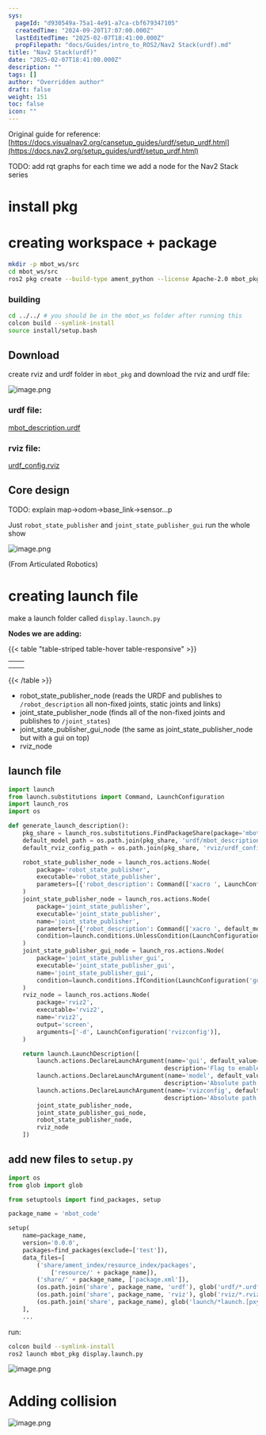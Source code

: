 ```yaml
---
sys:
  pageId: "d930549a-75a1-4e91-a7ca-cbf679347105"
  createdTime: "2024-09-20T17:07:00.000Z"
  lastEditedTime: "2025-02-07T18:41:00.000Z"
  propFilepath: "docs/Guides/intro_to_ROS2/Nav2 Stack(urdf).md"
title: "Nav2 Stack(urdf)"
date: "2025-02-07T18:41:00.000Z"
description: ""
tags: []
author: "Overridden author"
draft: false
weight: 151
toc: false
icon: ""
---
```


Original guide for reference: [https://docs.visualnav2.org/cansetup_guides/urdf/setup_urdf.html](https://docs.nav2.org/setup_guides/urdf/setup_urdf.html)

TODO: add rqt graphs for each time we add a node for the Nav2 Stack series

# install pkg

# creating workspace + package

```bash
mkdir -p mbot_ws/src
cd mbot_ws/src
ros2 pkg create --build-type ament_python --license Apache-2.0 mbot_pkg 
```

### building 

```bash
cd ../../ # you should be in the mbot_ws folder after running this
colcon build --symlink-install  
source install/setup.bash
```

## Download

create rviz and urdf folder in `mbot_pkg` and download the rviz and urdf file:

![image.png](https://prod-files-secure.s3.us-west-2.amazonaws.com/d518164a-d88e-44d1-a4ee-3adb3bd8bce0/60e8d4f3-bb68-4928-b682-3519bd67f0c9/image.png?X-Amz-Algorithm=AWS4-HMAC-SHA256&X-Amz-Content-Sha256=UNSIGNED-PAYLOAD&X-Amz-Credential=ASIAZI2LB4667BSP7A3J%2F20250714%2Fus-west-2%2Fs3%2Faws4_request&X-Amz-Date=20250714T004754Z&X-Amz-Expires=3600&X-Amz-Security-Token=IQoJb3JpZ2luX2VjEAkaCXVzLXdlc3QtMiJGMEQCIAw%2F1TfeufjyTnIL8FO%2FHy9lsLGt%2F6T4o9X4MGkvM4StAiANDva1gRcowfwIEoibVA5qy1LjARA3PYDFUihClt5apCr%2FAwgiEAAaDDYzNzQyMzE4MzgwNSIMFZTff7%2FsH%2FUScDHdKtwDSOh%2Bm%2FlXrMmjkLxr9mk09RZe%2BYkMCVRZbLLalCGISANXTEqQtcpgxpYaVj9XyKWRcs4WgQp0x5omkkbyyWlxcCt9cYJK87NY47Ft3oZAr1yVWLh4wHxPp4vHhE44X2E6JT11Wo1Iig%2FEA3L5yd5QSZk%2BOzZ6Jzb3tDYqz7XPyo5goQ23bmma1IA1Wml0JOscni0IyQn%2BKa%2B4xueAzNsHcW4hmH16YQ%2BDQTjxT7ck%2BM2dmelgO2AB6ewedYrzN%2BACGIXqNkcR0AMu9ZTSdoBOe7iIaz8s8psiBymmenn7HPyG5OKnwN7YV8r74dykoUG6RfEqU4Mh8zfjzhvge0Zb%2Bj6I6tchv07EIgqjMCkFa6ezCV4lomK6BfoEIVcqAQAg4wkW%2FF2sfogLtaATe68ew%2F96lKw0wFq6BGD17VCdbrdoN9YXGzeYMhQvK2ph8lnf1omx383niVENOB4VwD%2F8QktD4cv05Q7%2Fea3hpNOnuh07yfFbom8B6PAqzTimFPcV1deSyaVVGeYlL4SI0M3U%2FJY%2BDvZlCIyAUSUyq%2FI0KzHqyB03CRyZQnvvT9Q52WPUqP5%2BKnSqHz3Ub4TeZ%2Fq%2FenfqpCk2F1wPqhak6Fg8ey4xKMnrJsuxeDowlk8wm6PRwwY6pgGHOsDskDA2ST%2BpTGRG9SUYkXIFb4a7UvQ6KorN5Sl8txqn47%2FlYQK5Ap%2B9TwOKaDJZrdfIUsasikiNy1BQy%2FzWnLeOLqjgehqUJ8tC5acfQYW0TK50BHskWCapt688Lw%2BNbrlLMq7qL%2B8vJ6ENcLF0JVyeYmmUfM41mm4AMVCtU9jIMaqoTHqBC%2B%2BzS0yRDVbVMMtPXXzxk%2BXsdlTb%2BJBr9FuNU1q5&X-Amz-Signature=c33fd853d1c42bbe61f8377807f9d2e0506904d3fab175234548aabc3fea2588&X-Amz-SignedHeaders=host&x-amz-checksum-mode=ENABLED&x-id=GetObject)

### urdf file:

[mbot_description.urdf](https://prod-files-secure.s3.us-west-2.amazonaws.com/d518164a-d88e-44d1-a4ee-3adb3bd8bce0/3b2e2a2a-0671-42c6-9a27-600d8e1f6385/mbot_description.urdf?X-Amz-Algorithm=AWS4-HMAC-SHA256&X-Amz-Content-Sha256=UNSIGNED-PAYLOAD&X-Amz-Credential=ASIAZI2LB4667BSP7A3J%2F20250714%2Fus-west-2%2Fs3%2Faws4_request&X-Amz-Date=20250714T004754Z&X-Amz-Expires=3600&X-Amz-Security-Token=IQoJb3JpZ2luX2VjEAkaCXVzLXdlc3QtMiJGMEQCIAw%2F1TfeufjyTnIL8FO%2FHy9lsLGt%2F6T4o9X4MGkvM4StAiANDva1gRcowfwIEoibVA5qy1LjARA3PYDFUihClt5apCr%2FAwgiEAAaDDYzNzQyMzE4MzgwNSIMFZTff7%2FsH%2FUScDHdKtwDSOh%2Bm%2FlXrMmjkLxr9mk09RZe%2BYkMCVRZbLLalCGISANXTEqQtcpgxpYaVj9XyKWRcs4WgQp0x5omkkbyyWlxcCt9cYJK87NY47Ft3oZAr1yVWLh4wHxPp4vHhE44X2E6JT11Wo1Iig%2FEA3L5yd5QSZk%2BOzZ6Jzb3tDYqz7XPyo5goQ23bmma1IA1Wml0JOscni0IyQn%2BKa%2B4xueAzNsHcW4hmH16YQ%2BDQTjxT7ck%2BM2dmelgO2AB6ewedYrzN%2BACGIXqNkcR0AMu9ZTSdoBOe7iIaz8s8psiBymmenn7HPyG5OKnwN7YV8r74dykoUG6RfEqU4Mh8zfjzhvge0Zb%2Bj6I6tchv07EIgqjMCkFa6ezCV4lomK6BfoEIVcqAQAg4wkW%2FF2sfogLtaATe68ew%2F96lKw0wFq6BGD17VCdbrdoN9YXGzeYMhQvK2ph8lnf1omx383niVENOB4VwD%2F8QktD4cv05Q7%2Fea3hpNOnuh07yfFbom8B6PAqzTimFPcV1deSyaVVGeYlL4SI0M3U%2FJY%2BDvZlCIyAUSUyq%2FI0KzHqyB03CRyZQnvvT9Q52WPUqP5%2BKnSqHz3Ub4TeZ%2Fq%2FenfqpCk2F1wPqhak6Fg8ey4xKMnrJsuxeDowlk8wm6PRwwY6pgGHOsDskDA2ST%2BpTGRG9SUYkXIFb4a7UvQ6KorN5Sl8txqn47%2FlYQK5Ap%2B9TwOKaDJZrdfIUsasikiNy1BQy%2FzWnLeOLqjgehqUJ8tC5acfQYW0TK50BHskWCapt688Lw%2BNbrlLMq7qL%2B8vJ6ENcLF0JVyeYmmUfM41mm4AMVCtU9jIMaqoTHqBC%2B%2BzS0yRDVbVMMtPXXzxk%2BXsdlTb%2BJBr9FuNU1q5&X-Amz-Signature=f366e48d6a5840096b52f23352dbd77d881c31afa770848af8ebdfdd3e22ea10&X-Amz-SignedHeaders=host&x-amz-checksum-mode=ENABLED&x-id=GetObject)

### rviz file:

[urdf_config.rviz](https://prod-files-secure.s3.us-west-2.amazonaws.com/d518164a-d88e-44d1-a4ee-3adb3bd8bce0/883b4535-a297-4d3c-87a4-6a90962c0695/urdf_config.rviz?X-Amz-Algorithm=AWS4-HMAC-SHA256&X-Amz-Content-Sha256=UNSIGNED-PAYLOAD&X-Amz-Credential=ASIAZI2LB4667BSP7A3J%2F20250714%2Fus-west-2%2Fs3%2Faws4_request&X-Amz-Date=20250714T004754Z&X-Amz-Expires=3600&X-Amz-Security-Token=IQoJb3JpZ2luX2VjEAkaCXVzLXdlc3QtMiJGMEQCIAw%2F1TfeufjyTnIL8FO%2FHy9lsLGt%2F6T4o9X4MGkvM4StAiANDva1gRcowfwIEoibVA5qy1LjARA3PYDFUihClt5apCr%2FAwgiEAAaDDYzNzQyMzE4MzgwNSIMFZTff7%2FsH%2FUScDHdKtwDSOh%2Bm%2FlXrMmjkLxr9mk09RZe%2BYkMCVRZbLLalCGISANXTEqQtcpgxpYaVj9XyKWRcs4WgQp0x5omkkbyyWlxcCt9cYJK87NY47Ft3oZAr1yVWLh4wHxPp4vHhE44X2E6JT11Wo1Iig%2FEA3L5yd5QSZk%2BOzZ6Jzb3tDYqz7XPyo5goQ23bmma1IA1Wml0JOscni0IyQn%2BKa%2B4xueAzNsHcW4hmH16YQ%2BDQTjxT7ck%2BM2dmelgO2AB6ewedYrzN%2BACGIXqNkcR0AMu9ZTSdoBOe7iIaz8s8psiBymmenn7HPyG5OKnwN7YV8r74dykoUG6RfEqU4Mh8zfjzhvge0Zb%2Bj6I6tchv07EIgqjMCkFa6ezCV4lomK6BfoEIVcqAQAg4wkW%2FF2sfogLtaATe68ew%2F96lKw0wFq6BGD17VCdbrdoN9YXGzeYMhQvK2ph8lnf1omx383niVENOB4VwD%2F8QktD4cv05Q7%2Fea3hpNOnuh07yfFbom8B6PAqzTimFPcV1deSyaVVGeYlL4SI0M3U%2FJY%2BDvZlCIyAUSUyq%2FI0KzHqyB03CRyZQnvvT9Q52WPUqP5%2BKnSqHz3Ub4TeZ%2Fq%2FenfqpCk2F1wPqhak6Fg8ey4xKMnrJsuxeDowlk8wm6PRwwY6pgGHOsDskDA2ST%2BpTGRG9SUYkXIFb4a7UvQ6KorN5Sl8txqn47%2FlYQK5Ap%2B9TwOKaDJZrdfIUsasikiNy1BQy%2FzWnLeOLqjgehqUJ8tC5acfQYW0TK50BHskWCapt688Lw%2BNbrlLMq7qL%2B8vJ6ENcLF0JVyeYmmUfM41mm4AMVCtU9jIMaqoTHqBC%2B%2BzS0yRDVbVMMtPXXzxk%2BXsdlTb%2BJBr9FuNU1q5&X-Amz-Signature=0792f764e5f879a6ecb81410cff624c1e1fb6023a3f99e068c995c1eec3920f4&X-Amz-SignedHeaders=host&x-amz-checksum-mode=ENABLED&x-id=GetObject)

## Core design

TODO: explain map→odom→base_link→sensor…p

Just `robot_state_publisher` and `joint_state_publisher_gui` run the whole show

![image.png](https://prod-files-secure.s3.us-west-2.amazonaws.com/d518164a-d88e-44d1-a4ee-3adb3bd8bce0/64f4a3b8-f3c0-4033-b559-14312f915650/image.png?X-Amz-Algorithm=AWS4-HMAC-SHA256&X-Amz-Content-Sha256=UNSIGNED-PAYLOAD&X-Amz-Credential=ASIAZI2LB4667BSP7A3J%2F20250714%2Fus-west-2%2Fs3%2Faws4_request&X-Amz-Date=20250714T004754Z&X-Amz-Expires=3600&X-Amz-Security-Token=IQoJb3JpZ2luX2VjEAkaCXVzLXdlc3QtMiJGMEQCIAw%2F1TfeufjyTnIL8FO%2FHy9lsLGt%2F6T4o9X4MGkvM4StAiANDva1gRcowfwIEoibVA5qy1LjARA3PYDFUihClt5apCr%2FAwgiEAAaDDYzNzQyMzE4MzgwNSIMFZTff7%2FsH%2FUScDHdKtwDSOh%2Bm%2FlXrMmjkLxr9mk09RZe%2BYkMCVRZbLLalCGISANXTEqQtcpgxpYaVj9XyKWRcs4WgQp0x5omkkbyyWlxcCt9cYJK87NY47Ft3oZAr1yVWLh4wHxPp4vHhE44X2E6JT11Wo1Iig%2FEA3L5yd5QSZk%2BOzZ6Jzb3tDYqz7XPyo5goQ23bmma1IA1Wml0JOscni0IyQn%2BKa%2B4xueAzNsHcW4hmH16YQ%2BDQTjxT7ck%2BM2dmelgO2AB6ewedYrzN%2BACGIXqNkcR0AMu9ZTSdoBOe7iIaz8s8psiBymmenn7HPyG5OKnwN7YV8r74dykoUG6RfEqU4Mh8zfjzhvge0Zb%2Bj6I6tchv07EIgqjMCkFa6ezCV4lomK6BfoEIVcqAQAg4wkW%2FF2sfogLtaATe68ew%2F96lKw0wFq6BGD17VCdbrdoN9YXGzeYMhQvK2ph8lnf1omx383niVENOB4VwD%2F8QktD4cv05Q7%2Fea3hpNOnuh07yfFbom8B6PAqzTimFPcV1deSyaVVGeYlL4SI0M3U%2FJY%2BDvZlCIyAUSUyq%2FI0KzHqyB03CRyZQnvvT9Q52WPUqP5%2BKnSqHz3Ub4TeZ%2Fq%2FenfqpCk2F1wPqhak6Fg8ey4xKMnrJsuxeDowlk8wm6PRwwY6pgGHOsDskDA2ST%2BpTGRG9SUYkXIFb4a7UvQ6KorN5Sl8txqn47%2FlYQK5Ap%2B9TwOKaDJZrdfIUsasikiNy1BQy%2FzWnLeOLqjgehqUJ8tC5acfQYW0TK50BHskWCapt688Lw%2BNbrlLMq7qL%2B8vJ6ENcLF0JVyeYmmUfM41mm4AMVCtU9jIMaqoTHqBC%2B%2BzS0yRDVbVMMtPXXzxk%2BXsdlTb%2BJBr9FuNU1q5&X-Amz-Signature=b93a71d65198552fb182bc544af854fcb025b6a79688f0fdea3cf36275816e3a&X-Amz-SignedHeaders=host&x-amz-checksum-mode=ENABLED&x-id=GetObject)

(From Articulated Robotics)

# creating launch file

make a launch folder called `display.launch.py`

**Nodes we are adding:**

{{< table "table-striped table-hover table-responsive" >}}

|   |   |
| - | - |
|   |   |
|   |   |

{{< /table >}}

- robot_state_publisher_node (reads the URDF and publishes to `/robot_description` all non-fixed joints, static joints and links)
- joint_state_publisher_node (finds all of the non-fixed joints and publishes to `/joint_states`)
- joint_state_publisher_gui_node (the same as joint_state_publisher_node but with a gui on top)
- rviz_node

## launch file

```python
import launch
from launch.substitutions import Command, LaunchConfiguration
import launch_ros
import os

def generate_launch_description():
    pkg_share = launch_ros.substitutions.FindPackageShare(package='mbot_pkg').find('mbot_pkg')
    default_model_path = os.path.join(pkg_share, 'urdf/mbot_description.urdf')
    default_rviz_config_path = os.path.join(pkg_share, 'rviz/urdf_config.rviz')

    robot_state_publisher_node = launch_ros.actions.Node(
        package='robot_state_publisher',
        executable='robot_state_publisher',
        parameters=[{'robot_description': Command(['xacro ', LaunchConfiguration('model')])}]
    )
    joint_state_publisher_node = launch_ros.actions.Node(
        package='joint_state_publisher',
        executable='joint_state_publisher',
        name='joint_state_publisher',
        parameters=[{'robot_description': Command(['xacro ', default_model_path])}],
        condition=launch.conditions.UnlessCondition(LaunchConfiguration('gui'))
    )
    joint_state_publisher_gui_node = launch_ros.actions.Node(
        package='joint_state_publisher_gui',
        executable='joint_state_publisher_gui',
        name='joint_state_publisher_gui',
        condition=launch.conditions.IfCondition(LaunchConfiguration('gui'))
    )
    rviz_node = launch_ros.actions.Node(
        package='rviz2',
        executable='rviz2',
        name='rviz2',
        output='screen',
        arguments=['-d', LaunchConfiguration('rvizconfig')],
    )

    return launch.LaunchDescription([
        launch.actions.DeclareLaunchArgument(name='gui', default_value='True',
                                            description='Flag to enable joint_state_publisher_gui'),
        launch.actions.DeclareLaunchArgument(name='model', default_value=default_model_path,
                                            description='Absolute path to robot urdf file'),
        launch.actions.DeclareLaunchArgument(name='rvizconfig', default_value=default_rviz_config_path,
                                            description='Absolute path to rviz config file'),
        joint_state_publisher_node,
        joint_state_publisher_gui_node,
        robot_state_publisher_node,
        rviz_node
    ])
```

## add new files to `setup.py` 

```python
import os
from glob import glob

from setuptools import find_packages, setup

package_name = 'mbot_code'

setup(
    name=package_name,
    version='0.0.0',
    packages=find_packages(exclude=['test']),
    data_files=[
        ('share/ament_index/resource_index/packages',
            ['resource/' + package_name]),
        ('share/' + package_name, ['package.xml']),
        (os.path.join('share', package_name, 'urdf'), glob('urdf/*.urdf')),
        (os.path.join('share', package_name, 'rviz'), glob('rviz/*.rviz*')),
        (os.path.join('share', package_name), glob('launch/*launch.[pxy][yma]*')),
    ],
    ...
```

run:

```bash
colcon build --symlink-install
ros2 launch mbot_pkg display.launch.py
```

![image.png](https://prod-files-secure.s3.us-west-2.amazonaws.com/d518164a-d88e-44d1-a4ee-3adb3bd8bce0/98177d9e-161f-4928-ab62-342d42c35cff/image.png?X-Amz-Algorithm=AWS4-HMAC-SHA256&X-Amz-Content-Sha256=UNSIGNED-PAYLOAD&X-Amz-Credential=ASIAZI2LB4667BSP7A3J%2F20250714%2Fus-west-2%2Fs3%2Faws4_request&X-Amz-Date=20250714T004754Z&X-Amz-Expires=3600&X-Amz-Security-Token=IQoJb3JpZ2luX2VjEAkaCXVzLXdlc3QtMiJGMEQCIAw%2F1TfeufjyTnIL8FO%2FHy9lsLGt%2F6T4o9X4MGkvM4StAiANDva1gRcowfwIEoibVA5qy1LjARA3PYDFUihClt5apCr%2FAwgiEAAaDDYzNzQyMzE4MzgwNSIMFZTff7%2FsH%2FUScDHdKtwDSOh%2Bm%2FlXrMmjkLxr9mk09RZe%2BYkMCVRZbLLalCGISANXTEqQtcpgxpYaVj9XyKWRcs4WgQp0x5omkkbyyWlxcCt9cYJK87NY47Ft3oZAr1yVWLh4wHxPp4vHhE44X2E6JT11Wo1Iig%2FEA3L5yd5QSZk%2BOzZ6Jzb3tDYqz7XPyo5goQ23bmma1IA1Wml0JOscni0IyQn%2BKa%2B4xueAzNsHcW4hmH16YQ%2BDQTjxT7ck%2BM2dmelgO2AB6ewedYrzN%2BACGIXqNkcR0AMu9ZTSdoBOe7iIaz8s8psiBymmenn7HPyG5OKnwN7YV8r74dykoUG6RfEqU4Mh8zfjzhvge0Zb%2Bj6I6tchv07EIgqjMCkFa6ezCV4lomK6BfoEIVcqAQAg4wkW%2FF2sfogLtaATe68ew%2F96lKw0wFq6BGD17VCdbrdoN9YXGzeYMhQvK2ph8lnf1omx383niVENOB4VwD%2F8QktD4cv05Q7%2Fea3hpNOnuh07yfFbom8B6PAqzTimFPcV1deSyaVVGeYlL4SI0M3U%2FJY%2BDvZlCIyAUSUyq%2FI0KzHqyB03CRyZQnvvT9Q52WPUqP5%2BKnSqHz3Ub4TeZ%2Fq%2FenfqpCk2F1wPqhak6Fg8ey4xKMnrJsuxeDowlk8wm6PRwwY6pgGHOsDskDA2ST%2BpTGRG9SUYkXIFb4a7UvQ6KorN5Sl8txqn47%2FlYQK5Ap%2B9TwOKaDJZrdfIUsasikiNy1BQy%2FzWnLeOLqjgehqUJ8tC5acfQYW0TK50BHskWCapt688Lw%2BNbrlLMq7qL%2B8vJ6ENcLF0JVyeYmmUfM41mm4AMVCtU9jIMaqoTHqBC%2B%2BzS0yRDVbVMMtPXXzxk%2BXsdlTb%2BJBr9FuNU1q5&X-Amz-Signature=e66da461a279f63a9665c03acf171e5716926d2fa3244c01d3e8afe37dacb987&X-Amz-SignedHeaders=host&x-amz-checksum-mode=ENABLED&x-id=GetObject)

# Adding collision

![image.png](https://prod-files-secure.s3.us-west-2.amazonaws.com/d518164a-d88e-44d1-a4ee-3adb3bd8bce0/6c70e3ae-bba2-425a-8727-0c3370140bcf/image.png?X-Amz-Algorithm=AWS4-HMAC-SHA256&X-Amz-Content-Sha256=UNSIGNED-PAYLOAD&X-Amz-Credential=ASIAZI2LB4667BSP7A3J%2F20250714%2Fus-west-2%2Fs3%2Faws4_request&X-Amz-Date=20250714T004754Z&X-Amz-Expires=3600&X-Amz-Security-Token=IQoJb3JpZ2luX2VjEAkaCXVzLXdlc3QtMiJGMEQCIAw%2F1TfeufjyTnIL8FO%2FHy9lsLGt%2F6T4o9X4MGkvM4StAiANDva1gRcowfwIEoibVA5qy1LjARA3PYDFUihClt5apCr%2FAwgiEAAaDDYzNzQyMzE4MzgwNSIMFZTff7%2FsH%2FUScDHdKtwDSOh%2Bm%2FlXrMmjkLxr9mk09RZe%2BYkMCVRZbLLalCGISANXTEqQtcpgxpYaVj9XyKWRcs4WgQp0x5omkkbyyWlxcCt9cYJK87NY47Ft3oZAr1yVWLh4wHxPp4vHhE44X2E6JT11Wo1Iig%2FEA3L5yd5QSZk%2BOzZ6Jzb3tDYqz7XPyo5goQ23bmma1IA1Wml0JOscni0IyQn%2BKa%2B4xueAzNsHcW4hmH16YQ%2BDQTjxT7ck%2BM2dmelgO2AB6ewedYrzN%2BACGIXqNkcR0AMu9ZTSdoBOe7iIaz8s8psiBymmenn7HPyG5OKnwN7YV8r74dykoUG6RfEqU4Mh8zfjzhvge0Zb%2Bj6I6tchv07EIgqjMCkFa6ezCV4lomK6BfoEIVcqAQAg4wkW%2FF2sfogLtaATe68ew%2F96lKw0wFq6BGD17VCdbrdoN9YXGzeYMhQvK2ph8lnf1omx383niVENOB4VwD%2F8QktD4cv05Q7%2Fea3hpNOnuh07yfFbom8B6PAqzTimFPcV1deSyaVVGeYlL4SI0M3U%2FJY%2BDvZlCIyAUSUyq%2FI0KzHqyB03CRyZQnvvT9Q52WPUqP5%2BKnSqHz3Ub4TeZ%2Fq%2FenfqpCk2F1wPqhak6Fg8ey4xKMnrJsuxeDowlk8wm6PRwwY6pgGHOsDskDA2ST%2BpTGRG9SUYkXIFb4a7UvQ6KorN5Sl8txqn47%2FlYQK5Ap%2B9TwOKaDJZrdfIUsasikiNy1BQy%2FzWnLeOLqjgehqUJ8tC5acfQYW0TK50BHskWCapt688Lw%2BNbrlLMq7qL%2B8vJ6ENcLF0JVyeYmmUfM41mm4AMVCtU9jIMaqoTHqBC%2B%2BzS0yRDVbVMMtPXXzxk%2BXsdlTb%2BJBr9FuNU1q5&X-Amz-Signature=5048afafc182da0c466195801e14ca1e4cfe1d2a466d46f452c23012c045c523&X-Amz-SignedHeaders=host&x-amz-checksum-mode=ENABLED&x-id=GetObject)
